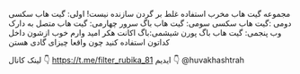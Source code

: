 مجموعه گیت هاب مخرب
         استفاده غلط بر گردن سازنده نیست!
اولی: گیت هاب سکسی 
دومی :گیت هاب سکسی
سومی: گیت هاب باگ سرور 
چهارمی: گیت هاب متصل به دارک وب 
پنجمی: گیت هاب باگ پورن
شیشمی:باگ اکانت هکر 
امید وارم خوب ازشون داخل کداتون استفاده کنید چون واقعا چیزای گادی هستن

لینک کانال 👇
https://t.me/filter_rubika_81
ایدیم 👇
                      @huvakhashtrah
